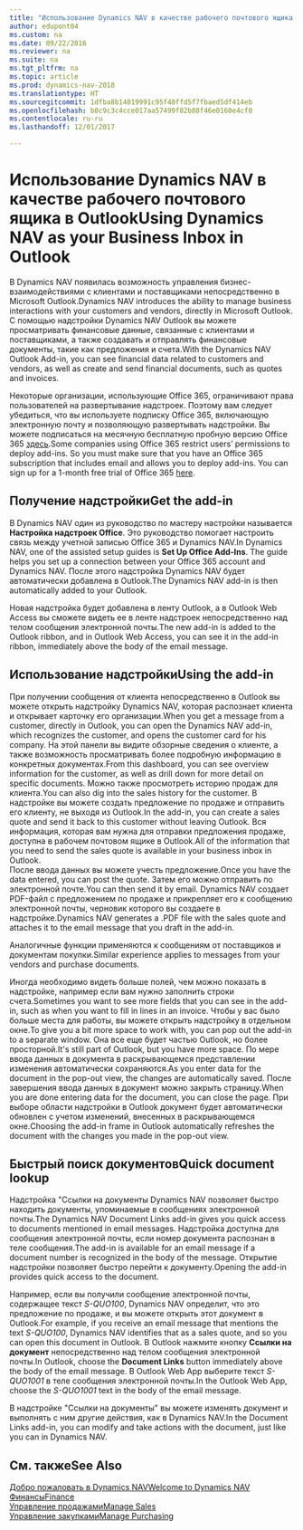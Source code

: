 ```yaml
---
title: "Использование Dynamics NAV в качестве рабочего почтового ящика в Outlook"
author: edupont04
ms.custom: na
ms.date: 09/22/2016
ms.reviewer: na
ms.suite: na
ms.tgt_pltfrm: na
ms.topic: article
ms.prod: dynamics-nav-2018
ms.translationtype: HT
ms.sourcegitcommit: 1dfba8b14019991c95f40ffd5f7fbaed5df414eb
ms.openlocfilehash: b8c9c3c4cce017aa57499f82b88f46e0160e4cf0
ms.contentlocale: ru-ru
ms.lasthandoff: 12/01/2017

---
```


# <a name="using-dynamics-nav-as-your-business-inbox-in-outlook"></a><span data-ttu-id="04d37-102">Использование Dynamics NAV в качестве рабочего почтового ящика в Outlook</span><span class="sxs-lookup"><span data-stu-id="04d37-102">Using Dynamics NAV as your Business Inbox in Outlook</span></span>
<span data-ttu-id="04d37-103">В Dynamics NAV появилась возможность управления бизнес-взаимодействиями с клиентами и поставщиками непосредственно в Microsoft Outlook.</span><span class="sxs-lookup"><span data-stu-id="04d37-103">Dynamics NAV introduces the ability to manage business interactions with your customers and vendors, directly in Microsoft Outlook.</span></span> <span data-ttu-id="04d37-104">С помощью надстройки Dynamics NAV Outlook вы можете просматривать финансовые данные, связанные с клиентами и поставщиками, а также создавать и отправлять финансовые документы, такие как предложения и счета.</span><span class="sxs-lookup"><span data-stu-id="04d37-104">With the Dynamics NAV Outlook Add-in, you can see financial data related to customers and vendors, as well as create and send financial documents, such as quotes and invoices.</span></span>  

<span data-ttu-id="04d37-105">Некоторые организации, использующие Office 365, ограничивают права пользователей на развертывание надстроек. Поэтому вам следует убедиться, что вы используете подписку Office 365, включающую электронную почту и позволяющую развертывать надстройки. Вы можете подписаться на месячную бесплатную пробную версию Office 365 [здесь](https://products.office.com/try).</span><span class="sxs-lookup"><span data-stu-id="04d37-105">Some companies using Office 365 restrict users’ permissions to deploy add-ins. So you must make sure that you have an Office 365 subscription that includes email and allows you to deploy add-ins. You can sign up for a 1-month free trial of Office 365 [here](https://products.office.com/try).</span></span>  

## <a name="get-the-add-in"></a><span data-ttu-id="04d37-106">Получение надстройки</span><span class="sxs-lookup"><span data-stu-id="04d37-106">Get the add-in</span></span>
<span data-ttu-id="04d37-107">В Dynamics NAV один из руководство по мастеру настройки называется **Настройка надстроек Office**. Это руководство помогает настроить связь между учетной записью Office 365 и Dynamics NAV.</span><span class="sxs-lookup"><span data-stu-id="04d37-107">In Dynamics NAV, one of the assisted setup guides is **Set Up Office Add-Ins**. The guide helps you  set up a connection between your Office 365 account and Dynamics NAV.</span></span> <span data-ttu-id="04d37-108">После этого надстройка Dynamics NAV будет автоматически добавлена в Outlook.</span><span class="sxs-lookup"><span data-stu-id="04d37-108">The Dynamics NAV add-in is then automatically added to your Outlook.</span></span>  

<span data-ttu-id="04d37-109">Новая надстройка будет добавлена в ленту Outlook, а в Outlook Web Access вы сможете видеть ее в ленте надстроек непосредственно над телом сообщения электронной почты.</span><span class="sxs-lookup"><span data-stu-id="04d37-109">The new add-in is added to the Outlook ribbon, and in Outlook Web Access, you can see it in the add-in ribbon, immediately above the body of the email message.</span></span>  

## <a name="using-the-add-in"></a><span data-ttu-id="04d37-110">Использование надстройки</span><span class="sxs-lookup"><span data-stu-id="04d37-110">Using the add-in</span></span>
<span data-ttu-id="04d37-111">При получении сообщения от клиента непосредственно в Outlook вы можете открыть надстройку Dynamics NAV, которая распознает клиента и открывает карточку его организации.</span><span class="sxs-lookup"><span data-stu-id="04d37-111">When you get a message from a customer, directly in Outlook, you can open the Dynamics NAV add-in, which recognizes the customer, and opens the customer card for his company.</span></span> <span data-ttu-id="04d37-112">На этой панели вы видите обзорные сведения о клиенте, а также возможность просматривать более подробную информацию в конкретных документах.</span><span class="sxs-lookup"><span data-stu-id="04d37-112">From this dashboard, you can see overview information for the customer, as well as drill down for more detail on specific documents.</span></span> <span data-ttu-id="04d37-113">Можно также просмотреть историю продаж для клиента.</span><span class="sxs-lookup"><span data-stu-id="04d37-113">You can also dig into the sales history for the customer.</span></span>
<span data-ttu-id="04d37-114">В надстройке вы можете создать предложение по продаже и отправить его клиенту, не выходя из Outlook.</span><span class="sxs-lookup"><span data-stu-id="04d37-114">In the add-in, you can create a sales quote and send it back to this customer without leaving Outlook.</span></span> <span data-ttu-id="04d37-115">Вся информация, которая вам нужна для отправки предложения продаже, доступна в рабочем почтовом ящике в Outlook.</span><span class="sxs-lookup"><span data-stu-id="04d37-115">All of the information that you need to send the sales quote is available in your business inbox in Outlook.</span></span>  
<span data-ttu-id="04d37-116">После ввода данных вы можете учесть предложение.</span><span class="sxs-lookup"><span data-stu-id="04d37-116">Once you have the data entered, you can post the quote.</span></span> <span data-ttu-id="04d37-117">Затем его можно отправить по электронной почте.</span><span class="sxs-lookup"><span data-stu-id="04d37-117">You can then send it by email.</span></span> <span data-ttu-id="04d37-118">Dynamics NAV создает PDF-файл с предложением по продаже и прикрепляет его к сообщению электронной почты, черновик которого вы создаете в надстройке.</span><span class="sxs-lookup"><span data-stu-id="04d37-118">Dynamics NAV generates a .PDF file with the sales quote and attaches it to the email message that you draft in the add-in.</span></span>  

<span data-ttu-id="04d37-119">Аналогичные функции применяются к сообщениям от поставщиков и документам покупки.</span><span class="sxs-lookup"><span data-stu-id="04d37-119">Similar experience applies to messages from your vendors and purchase documents.</span></span>  

<span data-ttu-id="04d37-120">Иногда необходимо видеть больше полей, чем можно показать в надстройке, например если вам нужно заполнить строки счета.</span><span class="sxs-lookup"><span data-stu-id="04d37-120">Sometimes you want to see more fields that you can see in the add-in, such as when you want to fill in lines in an invoice.</span></span> <span data-ttu-id="04d37-121">Чтобы у вас было больше места для работы, вы можете открыть надстройку в отдельном окне.</span><span class="sxs-lookup"><span data-stu-id="04d37-121">To give you a bit more space to work with, you can pop out the add-in to a separate window.</span></span> <span data-ttu-id="04d37-122">Она все еще будет частью Outlook, но более просторной.</span><span class="sxs-lookup"><span data-stu-id="04d37-122">It's still part of Outlook, but you have more space.</span></span> <span data-ttu-id="04d37-123">По мере ввода данных в документа в раскрывающемся представлении изменения автоматически сохраняются.</span><span class="sxs-lookup"><span data-stu-id="04d37-123">As you enter data for the document in the pop-out view, the changes are automatically saved.</span></span> <span data-ttu-id="04d37-124">После завершения ввода данных в документ можно закрыть страницу.</span><span class="sxs-lookup"><span data-stu-id="04d37-124">When you are done entering data for the document, you can close the page.</span></span> <span data-ttu-id="04d37-125">При выборе области надстройки в Outlook документ будет автоматически обновлен с учетом изменений, внесенных в раскрывающемся окне.</span><span class="sxs-lookup"><span data-stu-id="04d37-125">Choosing the add-in frame in Outlook automatically refreshes the document with the changes you made in the pop-out view.</span></span>  

## <a name="quick-document-lookup"></a><span data-ttu-id="04d37-126">Быстрый поиск документов</span><span class="sxs-lookup"><span data-stu-id="04d37-126">Quick document lookup</span></span>
<span data-ttu-id="04d37-127">Надстройка "Ссылки на документы Dynamics NAV позволяет быстро находить документы, упоминаемые в сообщениях электронной почты.</span><span class="sxs-lookup"><span data-stu-id="04d37-127">The Dynamics NAV Document Links add-in gives you quick access to documents mentioned in email messages.</span></span> <span data-ttu-id="04d37-128">Надстройка доступна для сообщения электронной почты, если номер документа распознан в теле сообщения.</span><span class="sxs-lookup"><span data-stu-id="04d37-128">The add-in is available for an email message if a document number is recognized in the body of the message.</span></span> <span data-ttu-id="04d37-129">Открытие надстройки позволяет быстро перейти к документу.</span><span class="sxs-lookup"><span data-stu-id="04d37-129">Opening the add-in provides quick access to the document.</span></span>  

<span data-ttu-id="04d37-130">Например, если вы получили сообщение электронной почты, содержащее текст *S-QUO100*, Dynamics NAV определит, что это предложение по продаже, и вы можете открыть этот документ в Outlook.</span><span class="sxs-lookup"><span data-stu-id="04d37-130">For example, if you receive an email message that mentions the text *S-QUO100*, Dynamics NAV identifies that as a sales quote, and so you can open this document in Outlook.</span></span> <span data-ttu-id="04d37-131">В Outlook нажмите кнопку **Ссылки на документ** непосредственно над телом сообщения электронной почты.</span><span class="sxs-lookup"><span data-stu-id="04d37-131">In Outlook, choose the **Document Links** button immediately above the body of the email message.</span></span> <span data-ttu-id="04d37-132">В Outlook Web App выберите текст *S-QUO1001* в теле сообщения электронной почты.</span><span class="sxs-lookup"><span data-stu-id="04d37-132">In the Outlook Web App, choose the *S-QUO1001* text in the body of the email message.</span></span>  

<span data-ttu-id="04d37-133">В надстройке "Ссылки на документы" вы можете изменять документ и выполнять с ним другие действия, как в Dynamics NAV.</span><span class="sxs-lookup"><span data-stu-id="04d37-133">In the Document Links add-in, you can modify and take actions with the document, just like you can in Dynamics NAV.</span></span>

## <a name="see-also"></a><span data-ttu-id="04d37-134">См. также</span><span class="sxs-lookup"><span data-stu-id="04d37-134">See Also</span></span>
[<span data-ttu-id="04d37-135">Добро пожаловать в Dynamics NAV</span><span class="sxs-lookup"><span data-stu-id="04d37-135">Welcome to Dynamics NAV</span></span>](across-get-started.md)  
[<span data-ttu-id="04d37-136">Финансы</span><span class="sxs-lookup"><span data-stu-id="04d37-136">Finance</span></span>](finance.md)  
[<span data-ttu-id="04d37-137">Управление продажами</span><span class="sxs-lookup"><span data-stu-id="04d37-137">Manage Sales</span></span>](sales-manage-sales.md)  
[<span data-ttu-id="04d37-138">Управление закупками</span><span class="sxs-lookup"><span data-stu-id="04d37-138">Manage Purchasing</span></span>](purchasing-manage-purchasing.md)  

